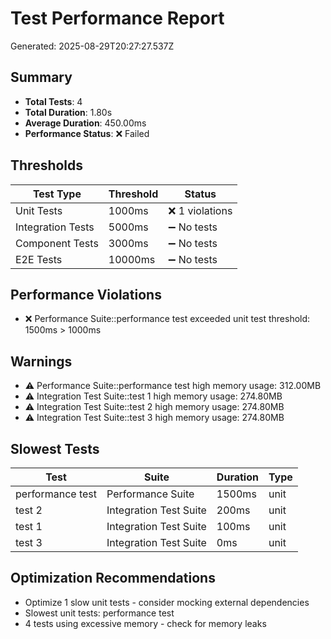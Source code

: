 # Test Performance Report
Generated: 2025-08-29T20:27:27.537Z

## Summary
- **Total Tests**: 4
- **Total Duration**: 1.80s
- **Average Duration**: 450.00ms
- **Performance Status**: ❌ Failed

## Thresholds
| Test Type | Threshold | Status |
|-----------|-----------|--------|
| Unit Tests | 1000ms | ❌ 1 violations |
| Integration Tests | 5000ms | ➖ No tests |
| Component Tests | 3000ms | ➖ No tests |
| E2E Tests | 10000ms | ➖ No tests |

## Performance Violations
- ❌ Performance Suite::performance test exceeded unit test threshold: 1500ms > 1000ms

## Warnings
- ⚠️ Performance Suite::performance test high memory usage: 312.00MB
- ⚠️ Integration Test Suite::test 1 high memory usage: 274.80MB
- ⚠️ Integration Test Suite::test 2 high memory usage: 274.80MB
- ⚠️ Integration Test Suite::test 3 high memory usage: 274.80MB

## Slowest Tests
| Test | Suite | Duration | Type |
|------|-------|----------|------|
| performance test | Performance Suite | 1500ms | unit |
| test 2 | Integration Test Suite | 200ms | unit |
| test 1 | Integration Test Suite | 100ms | unit |
| test 3 | Integration Test Suite | 0ms | unit |

## Optimization Recommendations
- Optimize 1 slow unit tests - consider mocking external dependencies
- Slowest unit tests: performance test
- 4 tests using excessive memory - check for memory leaks
